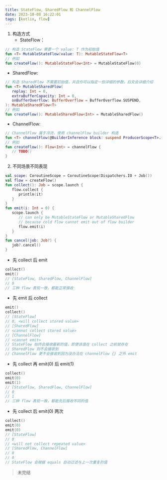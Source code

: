 ```yaml
---
title: StateFlow, SharedFlow 和 ChannelFlow
date: 2023-10-08 16:22:01
tags: [kotlin, flow]
---
```


1. 构造方式
    - StateFlow：
```kotlin
// 构造 StateFlow 需要一个 value: T 作为初始值
fun <T> MutableStateFlow(value: T): MutableStateFlow<T>
// 例如
fun createFlow(): MutableStateFlow<Int> = MutableStateFlow(0)
```
   - SharedFlow:
```kotlin
// 构造 SharedFlow 不需要初始值，并且你可以指定一些详细的参数，后文会详细介绍
fun <T> MutableSharedFlow(
   replay: Int = 0,
   extraBufferCapacity: Int = 0,
   onBufferOverflow: BufferOverflow = BufferOverflow.SUSPEND,
): MutableSharedFlow<T>
// 例如
fun createFlow(): MutableSharedFlow<Int> = MutableSharedFlow()
```
   - ChannelFlow:
```kotlin
// ChannelFlow 属于冷流，使用 channelFlow builder 构造
fun <T> channelFlow(@BuilderInference block: suspend ProducerScope<T>.() -> Unit): Flow<T>
// 例如
fun createFlow(): Flow<Int> = channelFlow { 
   // TODO()
}
```
2. 不同场景不同表现
```kotlin
val scope: CoroutineScope = CoroutineScope(Dispatchers.IO + Job())
val flow = createFlow() 
fun collect(): Job = scope.launch {     
   flow.collect {
      println(it)
   }
}
fun emit(i: Int = 0) {
   scope.launch {
      // can only be MutableStateFlow or MutableSharedFlow
      // because cold flow cannot emit out of flow builder
      flow.emit(i) 
   }
}
fun cancel(job: Job?) {
   job?.cancel() 
}
```
   - 先 collect 后 emit
```kotlin
collect()
emit()
// [StateFlow, SharedFlow, ChannelFlow]
// 0
// 三种 flow 表现一致，都能正常接收
```
   - 先 emit 后 collect
```kotlin
emit()
collect()
// [StateFlow]
// 0, <will collect stored value>
// [SharedFlow]
// <cannot collect stored value>
// [ChannelFlow]
// <cannot emit>
// StateFlow 始终会接收最新的值，即便该值在 collect 之前就存在
// SharedFlow 则不会接收到
// ChannelFlow 更不会接收到因为没办法在 channelFlow {} 之外 emit
```
   - 先 collect 再 emit(0) 后 emit(1)
```kotlin
collect()
emit(0)
emit(1)
// [StateFlow, SharedFlow, ChannelFlow]
// 0
// 1
// 三种 flow 表现一致，都能先后接收不同的值
```
   - 先 collect 后 emit(0) 两次
```kotlin
collect()
emit(0)
emit(0)
// [StateFlow]
// 0
// <will not collect repeated value>
// [SharedFlow, ChannelFlow]
// 0
// 0
// StateFlow 会根据 equals 自动过滤与上一次重复的值
```
   
> 未完结